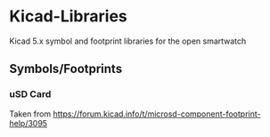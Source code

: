 # Kicad-Libraries
Kicad 5.x symbol and footprint libraries for the open smartwatch

## Symbols/Footprints

### uSD Card

Taken from https://forum.kicad.info/t/microsd-component-footprint-help/3095 